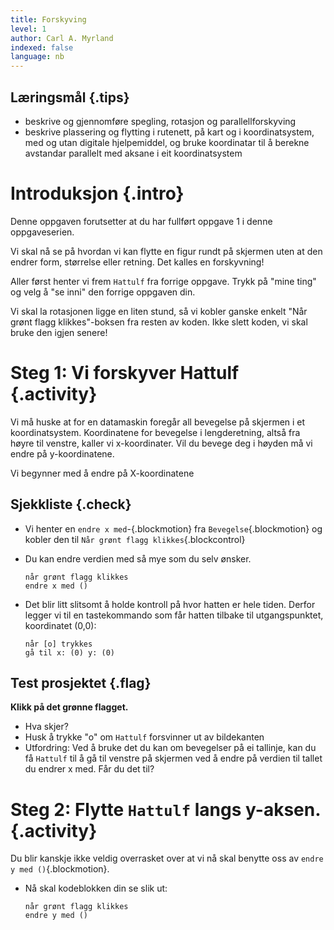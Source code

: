 ```yaml
---
title: Forskyving
level: 1
author: Carl A. Myrland
indexed: false
language: nb
---
```


## Læringsmål {.tips}
+ beskrive og gjennomføre spegling, rotasjon og parallellforskyving
+ beskrive plassering og flytting i rutenett, på kart og i koordinatsystem, med og utan digitale hjelpemiddel, og bruke koordinatar til å berekne avstandar parallelt med aksane i eit koordinatsystem

# Introduksjon {.intro}

Denne oppgaven forutsetter at du har fullført oppgave 1 i denne oppgaveserien.

Vi skal nå se på hvordan vi kan flytte en figur rundt på skjermen uten at den endrer form, størrelse eller retning. Det kalles en forskyvning!

Aller først henter vi frem `Hattulf` fra forrige oppgave. Trykk på "mine ting" og velg å "se inni" den forrige oppgaven din.

Vi skal la rotasjonen ligge en liten stund, så vi kobler ganske enkelt "Når grønt flagg klikkes"-boksen fra resten av koden.
Ikke slett koden, vi skal bruke den igjen senere!

# Steg 1: Vi forskyver Hattulf {.activity}

Vi må huske at for en datamaskin foregår all bevegelse på skjermen i et koordinatsystem. Koordinatene for bevegelse i lengderetning, altså fra høyre til venstre, kaller vi x-koordinater.
Vil du bevege deg i høyden må vi endre på y-koordinatene.

Vi begynner med å endre på X-koordinatene

## Sjekkliste {.check}

+ Vi henter en `endre x med`-{.blockmotion} fra `Bevegelse`{.blockmotion} og kobler den til `Når grønt flagg klikkes`{.blockcontrol}
+ Du kan endre verdien med så mye som du selv ønsker.

  ```blocks
  når grønt flagg klikkes
  endre x med ()
  ```
+ Det blir litt slitsomt å holde kontroll på hvor hatten er hele tiden. Derfor legger vi til en tastekommando som får hatten tilbake til utgangspunktet, koordinatet (0,0):

  ```blocks
  når [o] trykkes
  gå til x: (0) y: (0)
  ```

## Test prosjektet {.flag}

__Klikk på det grønne flagget.__

+ Hva skjer?
+ Husk å trykke "o" om `Hattulf` forsvinner ut av bildekanten
+ Utfordring: Ved å bruke det du kan om bevegelser på ei tallinje, kan du få `Hattulf` til å gå til venstre på skjermen ved å endre på verdien til tallet du endrer x med. Får du det til?

# Steg 2: Flytte `Hattulf` langs y-aksen. {.activity}

Du blir kanskje ikke veldig overrasket over at vi nå skal benytte oss av `endre y med ()`{.blockmotion}.

+ Nå skal kodeblokken din se slik ut:

  ```blocks
  når grønt flagg klikkes
  endre y med ()
  ```
